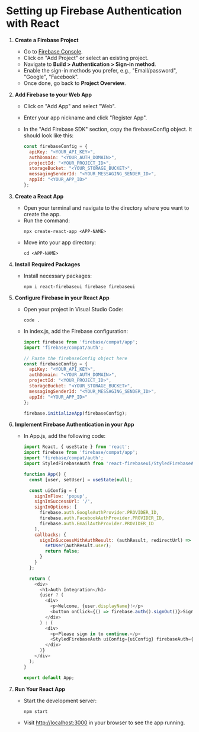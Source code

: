 # Setting up Firebase Authentication with React

1. **Create a Firebase Project**
    - Go to [Firebase Console](https://console.firebase.google.com/u/0/).
    - Click on "Add Project" or select an existing project.
    - Navigate to **Build > Authentication > Sign-in method**.
    - Enable the sign-in methods you prefer, e.g., "Email/password", "Google", "Facebook".
    - Once done, go back to **Project Overview**.

2. **Add Firebase to your Web App**
    - Click on "Add App" and select "Web".
    - Enter your app nickname and click "Register App".
    - In the "Add Firebase SDK" section, copy the firebaseConfig object. It should look like this:

      ```javascript
      const firebaseConfig = {
        apiKey: "<YOUR_API_KEY>",
        authDomain: "<YOUR_AUTH_DOMAIN>",
        projectId: "<YOUR_PROJECT_ID>",
        storageBucket: "<YOUR_STORAGE_BUCKET>",
        messagingSenderId: "<YOUR_MESSAGING_SENDER_ID>",
        appId: "<YOUR_APP_ID>"
      };
      ```

3. **Create a React App**
    - Open your terminal and navigate to the directory where you want to create the app.
    - Run the command:
      ```
      npx create-react-app <APP-NAME>
      ```
    - Move into your app directory:
      ```
      cd <APP-NAME>
      ```

4. **Install Required Packages**
    - Install necessary packages:
      ```
      npm i react-firebaseui firebase firebaseui
      ```

5. **Configure Firebase in your React App**
    - Open your project in Visual Studio Code:
      ```
      code .
      ```
    - In index.js, add the Firebase configuration:
      ```javascript
      import firebase from 'firebase/compat/app';
      import 'firebase/compat/auth';

      // Paste the firebaseConfig object here
      const firebaseConfig = {
        apiKey: "<YOUR_API_KEY>",
        authDomain: "<YOUR_AUTH_DOMAIN>",
        projectId: "<YOUR_PROJECT_ID>",
        storageBucket: "<YOUR_STORAGE_BUCKET>",
        messagingSenderId: "<YOUR_MESSAGING_SENDER_ID>",
        appId: "<YOUR_APP_ID>"
      };

      firebase.initializeApp(firebaseConfig);
      ```

6. **Implement Firebase Authentication in your App**
    - In App.js, add the following code:
      ```javascript
      import React, { useState } from 'react';
      import firebase from 'firebase/compat/app';
      import 'firebase/compat/auth';
      import StyledFirebaseAuth from 'react-firebaseui/StyledFirebaseAuth';

      function App() {
        const [user, setUser] = useState(null);

        const uiConfig = {
          signInFlow: 'popup',
          signInSuccessUrl: '/',
          signInOptions: [
            firebase.auth.GoogleAuthProvider.PROVIDER_ID,
            firebase.auth.FacebookAuthProvider.PROVIDER_ID,
            firebase.auth.EmailAuthProvider.PROVIDER_ID
          ],
          callbacks: {
            signInSuccessWithAuthResult: (authResult, redirectUrl) => {
              setUser(authResult.user);
              return false;
            }
          }
        };

        return (
          <div>
            <h1>Auth Integration</h1>
            {user ? (
              <div>
                <p>Welcome, {user.displayName}!</p>
                <button onClick={() => firebase.auth().signOut()}>Sign Out</button>
              </div>
            ) : (
              <div>
                <p>Please sign in to continue.</p>
                <StyledFirebaseAuth uiConfig={uiConfig} firebaseAuth={firebase.auth()} />
              </div>
            )}
          </div>
        );
      }

      export default App;
      ```

7. **Run Your React App**
    - Start the development server:
      ```
      npm start
      ```
    - Visit [http://localhost:3000](http://localhost:3000) in your browser to see the app running.
